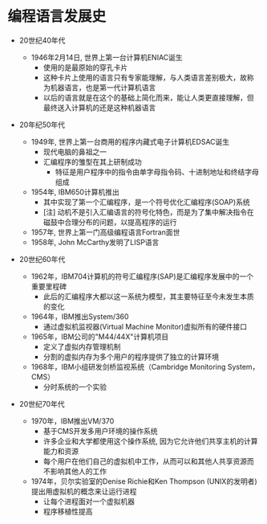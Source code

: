 # 编程语言发展史

* 20世纪40年代
    * 1946年2月14日, 世界上第一台计算机ENIAC诞生
        * 使用的是最原始的穿孔卡片
        * 这种卡片上使用的语言只有专家能理解，与人类语言差别极大，故称为机器语言，也是第一代计算机语言
        * 以后的语言就是在这个的基础上简化而来，能让人类更直接理解，但最终送入计算机的还是这种机器语言

* 20年纪50年代
    * 1949年, 世界上第一台商用的程序内藏式电子计算机EDSAC诞生
        * 现代电脑的鼻祖之一
        * 汇编程序的雏型在其上研制成功
            * 特征是用户程序中的指令由单字母指令码、十进制地址和终结字母组成
    * 1954年, IBM650计算机推出
        * 其中实现了第一个汇编程序，是一个符号优化汇编程序(SOAP)系统
        * [注] 动机不是引入汇编语言的符号化特色，而是为了集中解决指令在磁鼓中合理分布的问题，以提高程序的运行
    * 1957年, 世界上第一门高级编程语言Fortran面世
    * 1958年, John McCarthy发明了LISP语言

* 20世纪60年代
    * 1962年，IBM704计算机的符号汇编程序(SAP)是汇编程序发展中的一个重要里程碑
        * 此后的汇编程序大都以这一系统为模型，其主要特征至今未发生本质的变化
    * 1964年，IBM推出System/360
        * 通过虚拟机监视器(Virtual Machine Monitor)虚拟所有的硬件接口
    * 1965年，IBM公司的"M44/44X"计算机项目
        * 定义了虚拟内存管理机制
        * 分割的虚拟内存为多个用户的程序提供了独立的计算环境
    * 1968年，IBM小组研发剑桥监视系统（Cambridge Monitoring System，CMS）
        * 分时系统的一个实验

* 20世纪70年代
    * 1970年，IBM推出VM/370
        * 基于CMS开发多用户环境的操作系统
        * 许多企业和大学都使用这个操作系统, 因为它允许他们共享主机的计算能力和资源
        * 每个用户在他们自己的虚拟机中工作，从而可以和其他人共享资源而不影响其他人的工作
    * 1974年，贝尔实验室的Denise Richie和Ken Thompson (UNIX的发明者) 提出用虚拟机的概念来让运行进程
        * 让每个进程面对一个虚拟机器
        * 程序移植性提高


